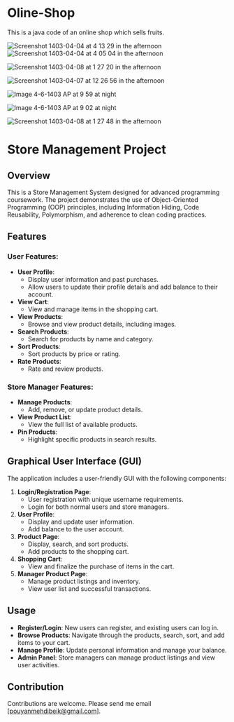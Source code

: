 # Oline-Shop
This is a java code of an online shop which sells fruits.

![Screenshot 1403-04-04 at 4 13 29 in the afternoon](https://github.com/yan-jordan/Oline-Shop/assets/151916970/ad1a9dd1-1ed8-4178-a058-dde346268a25)
![Screenshot 1403-04-04 at 4 05 04 in the afternoon](https://github.com/yan-jordan/Oline-Shop/assets/151916970/3dc54ab8-1747-467d-a806-de58128e385d)

![Screenshot 1403-04-08 at 1 27 20 in the afternoon](https://github.com/yan-jordan/Oline-Shop/assets/151916970/de03a626-3b17-46fb-8368-558d2d05548a)

![Screenshot 1403-04-07 at 12 26 56 in the afternoon](https://github.com/yan-jordan/Oline-Shop/assets/151916970/4ab3a4cb-3f29-4172-8f80-a0656d7fb550)

![Image 4-6-1403 AP at 9 59 at night](https://github.com/yan-jordan/Oline-Shop/assets/151916970/458398ca-bd0b-42db-b59a-5f9a058ecdb1)

![Image 4-6-1403 AP at 9 02 at night](https://github.com/yan-jordan/Oline-Shop/assets/151916970/a93064ed-53e6-4935-95af-69dfb0e7ff45)

![Screenshot 1403-04-08 at 1 27 48 in the afternoon](https://github.com/yan-jordan/Oline-Shop/assets/151916970/17adaf90-eb9c-4e06-b6c2-86679b923d85)

# Store Management Project

## Overview
This is a Store Management System designed for advanced programming coursework. The project demonstrates the use of Object-Oriented Programming (OOP) principles, including Information Hiding, Code Reusability, Polymorphism, and adherence to clean coding practices.


## Features

### User Features:
- **User Profile**:
  - Display user information and past purchases.
  - Allow users to update their profile details and add balance to their account.
- **View Cart**: 
  - View and manage items in the shopping cart.
- **View Products**:
  - Browse and view product details, including images.
- **Search Products**:
  - Search for products by name and category.
- **Sort Products**:
  - Sort products by price or rating.
- **Rate Products**:
  - Rate and review products.

### Store Manager Features:
- **Manage Products**:
  - Add, remove, or update product details.
- **View Product List**:
  - View the full list of available products.
- **Pin Products**:
  - Highlight specific products in search results.

## Graphical User Interface (GUI)
The application includes a user-friendly GUI with the following components:
1. **Login/Registration Page**:
   - User registration with unique username requirements.
   - Login for both normal users and store managers.
2. **User Profile**:
   - Display and update user information.
   - Add balance to the user account.
3. **Product Page**:
   - Display, search, and sort products.
   - Add products to the shopping cart.
4. **Shopping Cart**:
   - View and finalize the purchase of items in the cart.
5. **Manager Product Page**:
   - Manage product listings and inventory.
   - View user list and successful transactions.

## Usage
- **Register/Login**: New users can register, and existing users can log in.
- **Browse Products**: Navigate through the products, search, sort, and add items to your cart.
- **Manage Profile**: Update personal information and manage your balance.
- **Admin Panel**: Store managers can manage product listings and view user activities.

## Contribution
Contributions are welcome. Please send me email [pouyanmehdibeik@gmail.com].

